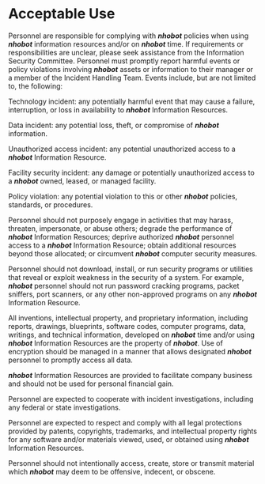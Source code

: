 # Acceptable Use

Personnel are responsible for complying with **_nhobot_** policies when using **_nhobot_** information resources and/or on **_nhobot_** time.
If requirements or responsibilities are unclear, please seek assistance from the Information Security Committee.
Personnel must promptly report harmful events or policy violations involving **_nhobot_** assets or information to their manager or a member of the Incident Handling Team. Events include, but are not limited to, the following:

Technology incident: any potentially harmful event that may cause a failure, interruption, or loss in availability to **_nhobot_** Information Resources.

Data incident: any potential loss, theft, or compromise of **_nhobot_** information.

Unauthorized access incident: any potential unauthorized access to a **_nhobot_** Information Resource.

Facility security incident: any damage or potentially unauthorized access to a **_nhobot_** owned, leased, or managed facility.

Policy violation: any potential violation to this or other **_nhobot_** policies, standards, or procedures.

Personnel should not purposely engage in activities that may
harass, threaten, impersonate, or abuse others;
degrade the performance of **_nhobot_** Information Resources;
deprive authorized **_nhobot_** personnel access to a **_nhobot_** Information Resource;
obtain additional resources beyond those allocated;
or circumvent **_nhobot_** computer security measures.

Personnel should not download, install, or run security programs or utilities that reveal or exploit weakness in the security of a system. For example, **_nhobot_** personnel should not run password cracking programs, packet sniffers, port scanners, or any other non-approved programs on any **_nhobot_** Information Resource.

All inventions, intellectual property, and proprietary information, including reports, drawings, blueprints, software codes, computer programs, data, writings, and technical information, developed on **_nhobot_** time and/or using **_nhobot_** Information Resources are the property of **_nhobot_**.
Use of encryption should be managed in a manner that allows designated **_nhobot_** personnel to promptly access all data.

**_nhobot_** Information Resources are provided to facilitate company business and should not be used for personal financial gain.

Personnel are expected to cooperate with incident investigations, including any federal or state investigations.

Personnel are expected to respect and comply with all legal protections provided by patents, copyrights, trademarks, and intellectual property rights for any software and/or materials viewed, used, or obtained using **_nhobot_** Information Resources.

Personnel should not intentionally access, create, store or transmit material which **_nhobot_** may deem to be offensive, indecent, or obscene.
